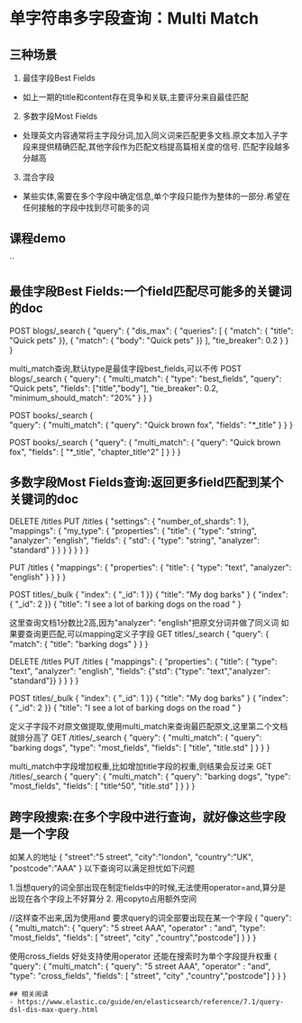 # 单字符串多字段查询：Multi Match
## 三种场景
1. 最佳字段Best Fields

  * 如上一期的title和content存在竞争和关联,主要评分来自最佳匹配

2. 多数字段Most Fields

  * 处理英文内容通常将主字段分词,加入同义词来匹配更多文档.原文本加入子字段来提供精确匹配,其他字段作为匹配文档提高篇相关度的信号. 匹配字段越多分越高
  
3. 混合字段
  
  * 某些实体,需要在多个字段中确定信息,单个字段只能作为整体的一部分.希望在任何接触的字段中找到尽可能多的词
## 课程demo
``

## 最佳字段Best Fields:一个field匹配尽可能多的关键词的doc
POST blogs/_search
{
    "query": {
        "dis_max": {
            "queries": [
                { "match": { "title": "Quick pets" }},
                { "match": { "body":  "Quick pets" }}
            ],
            "tie_breaker": 0.2
        }
    }
}

multi_match查询,默认type是最佳字段best_fields,可以不传
POST blogs/_search
{
  "query": {
    "multi_match": {
      "type": "best_fields",
      "query": "Quick pets",
      "fields": ["title","body"],
      "tie_breaker": 0.2,
      "minimum_should_match": "20%"
    }
  }
}



POST books/_search
{	
"query": {
    "multi_match": {
        "query":  "Quick brown fox",
        "fields": "*_title"
    	}
	}
}


POST books/_search
{
"query": {
    "multi_match": {
        "query":  "Quick brown fox",
        "fields": [ "*_title", "chapter_title^2" ]
    }
}
}


## 多数字段Most Fields查询:返回更多field匹配到某个关键词的doc
DELETE /titles
PUT /titles
{
    "settings": { "number_of_shards": 1 },
    "mappings": {
        "my_type": {
            "properties": {
                "title": {
                    "type":     "string",
                    "analyzer": "english",
                    "fields": {
                        "std":   {
                            "type":     "string",
                            "analyzer": "standard"
                        }
                    }
                }
            }
        }
    }
}

PUT /titles
{
  "mappings": {
    "properties": {
      "title": {
        "type": "text",
        "analyzer": "english"
      }
    }
  }
}

POST titles/_bulk
{ "index": { "_id": 1 }}
{ "title": "My dog barks" }
{ "index": { "_id": 2 }}
{ "title": "I see a lot of barking dogs on the road " }

这里查询文档1分数比2高,因为"analyzer": "english"把原文分词并做了同义词
如果要查询更匹配,可以mapping定义子字段
GET titles/_search
{
  "query": {
    "match": {
      "title": "barking dogs"
    }
  }
}

DELETE /titles
PUT /titles
{
  "mappings": {
    "properties": {
      "title": {
        "type": "text",
        "analyzer": "english",
        "fields": {"std": {"type": "text","analyzer": "standard"}}
      }
    }
  }
}

POST titles/_bulk
{ "index": { "_id": 1 }}
{ "title": "My dog barks" }
{ "index": { "_id": 2 }}
{ "title": "I see a lot of barking dogs on the road " }

定义子字段不对原文做提取,使用multi_match来查询最匹配原文,这里第二个文档就排分高了
GET /titles/_search
{
   "query": {
        "multi_match": {
            "query":  "barking dogs",
            "type":   "most_fields",
            "fields": [ "title", "title.std" ]
        }
    }
}

multi_match中字段增加权重,比如增加title字段的权重,则结果会反过来
GET /titles/_search
{
   "query": {
        "multi_match": {
            "query":  "barking dogs",
            "type":   "most_fields",
            "fields": [ "title^50", "title.std" ]
        }
    }
}


## 跨字段搜索:在多个字段中进行查询，就好像这些字段是一个字段
如某人的地址
{
	"street":"5 street",
	"city":"london",
	"country":"UK",
	"postcode":"AAA"
}
以下查询可以满足担忧如下问题

1.当想query的词全部出现在制定fields中的时候,无法使用operator=and,算分是出现在各个字段上不好算分
2. 用copyto占用额外空间 

//这样查不出来,因为使用and 要求query的词全部要出现在某一个字段
{
   "query": {
        "multi_match": {
            "query":  "5 street AAA",
            "operator" : "and",
            "type":   "most_fields",
            "fields": [ "street", "city" ,"country","postcode"]
        }
    }
}

使用cross_fields
好处支持使用operator
还能在搜索时为单个字段提升权重
{
   "query": {
        "multi_match": {
            "query":  "5 street AAA",
            "operator" : "and",
            "type":   "cross_fields",
            "fields": [ "street", "city" ,"country","postcode"]
        }
    }
}

```
## 相关阅读
- https://www.elastic.co/guide/en/elasticsearch/reference/7.1/query-dsl-dis-max-query.html
